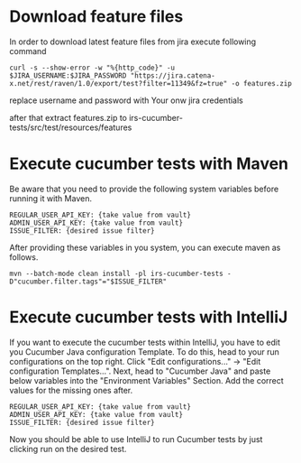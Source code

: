 # Download feature files

In order to download latest feature files from jira execute following command

``curl -s --show-error -w "%{http_code}" -u $JIRA_USERNAME:$JIRA_PASSWORD "https://jira.catena-x.net/rest/raven/1.0/export/test?filter=11349&fz=true" -o features.zip``

replace username and password with Your onw jira credentials

after that extract features.zip to irs-cucumber-tests/src/test/resources/features

# Execute cucumber tests with Maven

Be aware that you need to provide the following system variables before running it with Maven.

````
REGULAR_USER_API_KEY: {take value from vault}
ADMIN_USER_API_KEY: {take value from vault}
ISSUE_FILTER: {desired issue filter}
````

After providing these variables in you system, you can execute maven as follows.

``mvn --batch-mode clean install -pl irs-cucumber-tests -D"cucumber.filter.tags"="$ISSUE_FILTER"``

# Execute cucumber tests with IntelliJ

If you want to execute the cucumber tests within IntelliJ, you have to edit you Cucumber Java configuration Template.
To do this, head to your run configurations on the top right. Click "Edit configurations..." -> "Edit configuration Templates...".
Next, head to "Cucumber Java" and paste below variables into the "Environment Variables" Section. Add the correct values for the missing ones after.

````
REGULAR_USER_API_KEY: {take value from vault}
ADMIN_USER_API_KEY: {take value from vault}
ISSUE_FILTER: {desired issue filter}
````

Now you should be able to use IntelliJ to run Cucumber tests by just clicking run on the desired test.
